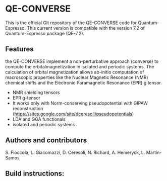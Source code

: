 # QE-CONVERSE
This is the official Git repository of the QE-CONVERSE code for Quantum-Espresso. This
current version is compatible with the version 7.2 of Quantum-Espresso package (QE-7.2).
 

## Features
the QE-CONVERSE implement a non-perturbative approach (converse) to compute the orbitalmagnetization in isolated and periodic systems. The calculation of orbital magnetization allows ab-initio computation of macroscopic properties like the Nuclear Magnetic Resonance (NMR) chemical shifts and the Electronic Paramagnetic Resonance (EPR) g tensor.

* NMR shielding tensors
* EPR g-tensor
* It works only with Norm-conserving pseudopotential with GIPAW reconstruction (https://sites.google.com/site/dceresoli/pseudopotentials)
* LDA and GGA functionals
* isolated and periodic systems


## Authors and contributors
S. Fioccola, L. Giacomazzi, D. Ceresoli, N. Richard, A. Hemeryck, L. Martin-Samos


## Build instructions:

